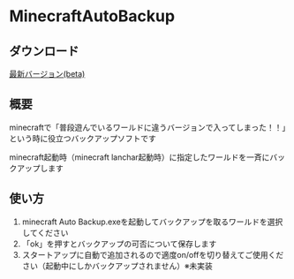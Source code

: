 # MinecraftAutoBackup

## ダウンロード
[最新バージョン(beta)](https://github.com/Cou01000111/MinecraftAutoBackup/releases/download/v0.5.0-beta/MinecraftAutoBackup.zip)

## 概要
minecraftで「普段遊んでいるワールドに違うバージョンで入ってしまった！！」という時に役立つバックアップソフトです

minecraft起動時（minecraft lanchar起動時）に指定したワールドを一斉にバックアップします

## 使い方
1. minecraft Auto Backup.exeを起動してバックアップを取るワールドを選択してください
2. 「ok」を押すとバックアップの可否について保存します
3. スタートアップに自動で追加されるので適度on/offを切り替えてご使用ください（起動中にしかバックアップされません）※未実装
